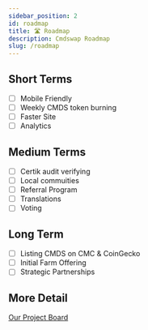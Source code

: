 ```yaml
---
sidebar_position: 2
id: roadmap
title: 🛣 Roadmap
description: Cmdswap Roadmap
slug: /roadmap
---
```


## Short Terms

- [ ] Mobile Friendly
- [ ] Weekly CMDS token burning
- [ ] Faster Site
- [ ] Analytics

## Medium Terms

- [ ] Certik audit verifying
- [ ] Local commuities
- [ ] Referral Program
- [ ] Translations
- [ ] Voting

## Long Term

- [ ] Listing CMDS on CMC & CoinGecko
- [ ] Initial Farm Offering
- [ ] Strategic Partnerships

## More Detail

[Our Project Board](https://sharing.clickup.com/b/6-49682375-2/board)
